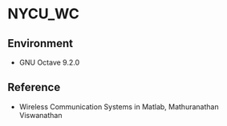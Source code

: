 # NYCU_WC
## Environment
- GNU Octave 9.2.0
## Reference
- Wireless Communication Systems in Matlab, Mathuranathan Viswanathan
